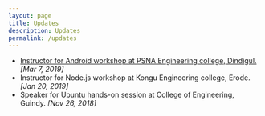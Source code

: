 ```yaml
---
layout: page
title: Updates
description: Updates
permalink: /updates
---
```


- [Instructor for Android workshop at PSNA Engineering college, Dindigul.](http://psnacet.edu.in/2019csereachp/RGP_0393.jpg) <span>*[Mar 7, 2019]*</span>
- Instructor for Node.js workshop at Kongu Engineering college, Erode. <span>*[Jan 20, 2019]*</span>
- Speaker for Ubuntu hands-on session at College of Engineering, Guindy. <span>*[Nov 26, 2018]*</span>  